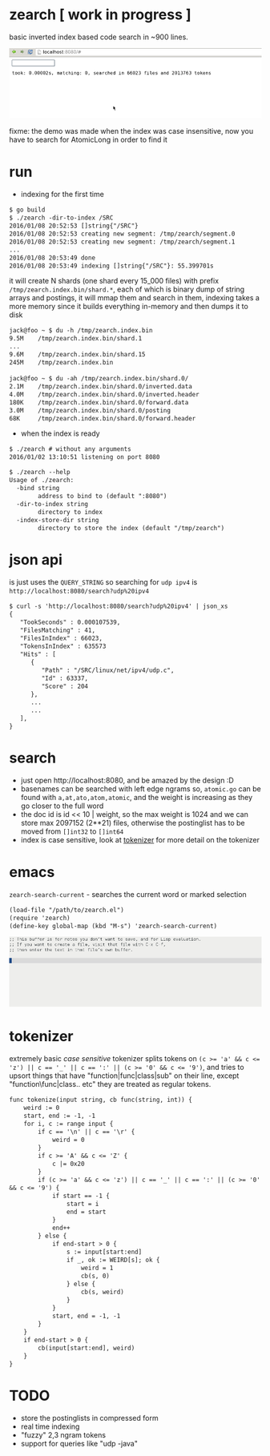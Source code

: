 # zearch [ work in progress ]

basic inverted index based code search in ~900 lines.

![screenshot](https://raw.githubusercontent.com/jackdoe/zearch/master/screenshot.gif)

fixme: the demo was made when the index was case insensitive, now you have to search for AtomicLong in order to find it

# run

* indexing for the first time

```
$ go build
$ ./zearch -dir-to-index /SRC
2016/01/08 20:52:53 []string{"/SRC"}
2016/01/08 20:52:53 creating new segment: /tmp/zearch/segment.0
2016/01/08 20:52:53 creating new segment: /tmp/zearch/segment.1
...
2016/01/08 20:53:49 done
2016/01/08 20:53:49 indexing []string{"/SRC"}: 55.399701s
```

it will create N shards (one shard every 15_000 files) with prefix `/tmp/zearch.index.bin/shard.*`, each of which is binary dump of string arrays and postings,
it will mmap them and search in them, indexing takes a more memory since it builds everything in-memory and then dumps it to disk

```
jack@foo ~ $ du -h /tmp/zearch.index.bin
9.5M    /tmp/zearch.index.bin/shard.1
...
9.6M    /tmp/zearch.index.bin/shard.15
245M    /tmp/zearch.index.bin

jack@foo ~ $ du -ah /tmp/zearch.index.bin/shard.0/
2.1M    /tmp/zearch.index.bin/shard.0/inverted.data
4.0M    /tmp/zearch.index.bin/shard.0/inverted.header
180K    /tmp/zearch.index.bin/shard.0/forward.data
3.0M    /tmp/zearch.index.bin/shard.0/posting
68K     /tmp/zearch.index.bin/shard.0/forward.header

```

* when the index is ready

```
$ ./zearch # without any arguments
2016/01/02 13:10:51 listening on port 8080
```

```
$ ./zearch --help
Usage of ./zearch:
  -bind string
        address to bind to (default ":8080")
  -dir-to-index string
        directory to index
  -index-store-dir string
        directory to store the index (default "/tmp/zearch")
```

# json api

is just uses the `QUERY_STRING` so searching for `udp ipv4` is `http://localhost:8080/search?udp%20ipv4`

```
$ curl -s 'http://localhost:8080/search?udp%20ipv4' | json_xs
{
   "TookSeconds" : 0.000107539,
   "FilesMatching" : 41,
   "FilesInIndex" : 66023,
   "TokensInIndex" : 635573
   "Hits" : [
      {
         "Path" : "/SRC/linux/net/ipv4/udp.c",
         "Id" : 63337,
         "Score" : 204
      },
      ...
      ...
   ],
}
```

# search

* just open http://localhost:8080, and be amazed by the design :D
* basenames can be searched with left edge ngrams so, `atomic.go` can be found with `a,at,ato,atom,atomic`, and the weight is increasing as they go closer to the full word
* the doc id is id << 10 | weight, so the max weight is 1024 and we can store max 2097152 (2**21) files, otherwise the postinglist has to be moved from `[]int32` to `[]int64`
* index is case sensitive, look at [tokenizer](#tokenizer) for more detail on the tokenizer

# emacs

`zearch-search-current` - searches the current word or marked selection

```
(load-file "/path/to/zearch.el")
(require 'zearch)
(define-key global-map (kbd "M-s") 'zearch-search-current)

```

![screenshot](https://raw.githubusercontent.com/jackdoe/zearch/master/screenshot-emacs.gif)

# tokenizer

extremely basic *case sensitive* tokenizer splits tokens on `(c >= 'a' && c <= 'z') || c == '_' || c == ':' || (c >= '0' && c <= '9')`, and tries to upsort things that have "function|func|class|sub" on their line, except "function\func|class.. etc" they are treated as regular tokens.

```
func tokenize(input string, cb func(string, int)) {
	weird := 0
	start, end := -1, -1
	for i, c := range input {
		if c == '\n' || c == '\r' {
			weird = 0
		}
		if c >= 'A' && c <= 'Z' {
			c |= 0x20
		}
		if (c >= 'a' && c <= 'z') || c == '_' || c == ':' || (c >= '0' && c <= '9') {
			if start == -1 {
				start = i
				end = start
			}
			end++
		} else {
			if end-start > 0 {
				s := input[start:end]
				if _, ok := WEIRD[s]; ok {
					weird = 1
					cb(s, 0)
				} else {
					cb(s, weird)
				}
			}
			start, end = -1, -1
		}
	}
	if end-start > 0 {
		cb(input[start:end], weird)
	}
}
```

# TODO

* store the postinglists in compressed form
* real time indexing
* "fuzzy" 2,3 ngram tokens
* support for queries like "udp -java"
